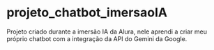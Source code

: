 # projeto_chatbot_imersaoIA
Projeto criado durante a imersão IA da Alura, nele aprendi a criar meu próprio chatbot com a integração da API do Gemini da Google.
